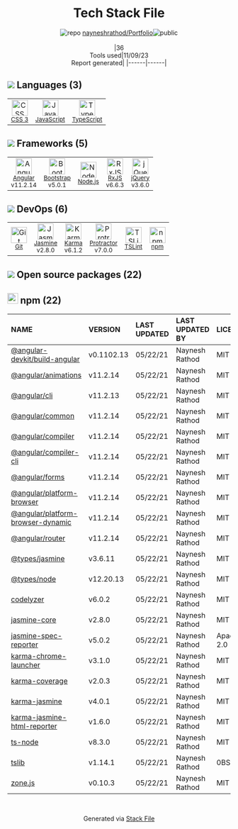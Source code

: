 <!--
--- Readme.md Snippet without images Start ---
## Tech Stack
nayneshrathod/Portfolio is built on the following main stack:
- [Jasmine](http://jasmine.github.io/) – Javascript Testing Framework
- [Node.js](http://nodejs.org/) – Frameworks (Full Stack)
- [jQuery](http://jquery.com/) – Javascript UI Libraries
- [Bootstrap](http://getbootstrap.com/) – Front-End Frameworks
- [JavaScript](https://developer.mozilla.org/en-US/docs/Web/JavaScript) – Languages
- [Karma](http://karma-runner.github.io/) – Browser Testing
- [TypeScript](http://www.typescriptlang.org) – Languages
- [Protractor](http://angular.github.io/protractor) – Javascript Testing Framework
- [RxJS](http://reactivex.io/rxjs/) – Concurrency Frameworks
- [Angular](https://angular.io) – Javascript MVC Frameworks
- [TSLint](https://github.com/palantir/tslint) – Code Review

Full tech stack [here](/techstack.md)
--- Readme.md Snippet without images End ---

--- Readme.md Snippet with images Start ---
## Tech Stack
nayneshrathod/Portfolio is built on the following main stack:
- <img width='25' height='25' src='https://img.stackshare.io/service/831/7c0b595409af531b9cdeb07f8c513e8b.png' alt='Jasmine'/> [Jasmine](http://jasmine.github.io/) – Javascript Testing Framework
- <img width='25' height='25' src='https://img.stackshare.io/service/1011/n1JRsFeB_400x400.png' alt='Node.js'/> [Node.js](http://nodejs.org/) – Frameworks (Full Stack)
- <img width='25' height='25' src='https://img.stackshare.io/service/1021/lxEKmMnB_400x400.jpg' alt='jQuery'/> [jQuery](http://jquery.com/) – Javascript UI Libraries
- <img width='25' height='25' src='https://img.stackshare.io/service/1101/C9QJ7V3X.png' alt='Bootstrap'/> [Bootstrap](http://getbootstrap.com/) – Front-End Frameworks
- <img width='25' height='25' src='https://img.stackshare.io/service/1209/javascript.jpeg' alt='JavaScript'/> [JavaScript](https://developer.mozilla.org/en-US/docs/Web/JavaScript) – Languages
- <img width='25' height='25' src='https://img.stackshare.io/service/1420/TidYGd6a.png' alt='Karma'/> [Karma](http://karma-runner.github.io/) – Browser Testing
- <img width='25' height='25' src='https://img.stackshare.io/service/1612/bynNY5dJ.jpg' alt='TypeScript'/> [TypeScript](http://www.typescriptlang.org) – Languages
- <img width='25' height='25' src='https://img.stackshare.io/service/1754/protractor-logo1.png' alt='Protractor'/> [Protractor](http://angular.github.io/protractor) – Javascript Testing Framework
- <img width='25' height='25' src='https://img.stackshare.io/service/1796/984368.png' alt='RxJS'/> [RxJS](http://reactivex.io/rxjs/) – Concurrency Frameworks
- <img width='25' height='25' src='https://img.stackshare.io/service/3745/cb8U-gL6_400x400.jpg' alt='Angular'/> [Angular](https://angular.io) – Javascript MVC Frameworks
- <img width='25' height='25' src='https://img.stackshare.io/service/5561/303157.png' alt='TSLint'/> [TSLint](https://github.com/palantir/tslint) – Code Review

Full tech stack [here](/techstack.md)
--- Readme.md Snippet with images End ---
-->
<div align="center">

# Tech Stack File
![](https://img.stackshare.io/repo.svg "repo") [nayneshrathod/Portfolio](https://github.com/nayneshrathod/Portfolio)![](https://img.stackshare.io/public_badge.svg "public")
<br/><br/>
|36<br/>Tools used|11/09/23 <br/>Report generated|
|------|------|
</div>

## <img src='https://img.stackshare.io/languages.svg'/> Languages (3)
<table><tr>
  <td align='center'>
  <img width='36' height='36' src='https://img.stackshare.io/service/6727/css.png' alt='CSS 3'>
  <br>
  <sub><a href="https://developer.mozilla.org/en-US/docs/Web/CSS/CSS3">CSS 3</a></sub>
  <br>
  <sub></sub>
</td>

<td align='center'>
  <img width='36' height='36' src='https://img.stackshare.io/service/1209/javascript.jpeg' alt='JavaScript'>
  <br>
  <sub><a href="https://developer.mozilla.org/en-US/docs/Web/JavaScript">JavaScript</a></sub>
  <br>
  <sub></sub>
</td>

<td align='center'>
  <img width='36' height='36' src='https://img.stackshare.io/service/1612/bynNY5dJ.jpg' alt='TypeScript'>
  <br>
  <sub><a href="http://www.typescriptlang.org">TypeScript</a></sub>
  <br>
  <sub></sub>
</td>

</tr>
</table>

## <img src='https://img.stackshare.io/frameworks.svg'/> Frameworks (5)
<table><tr>
  <td align='center'>
  <img width='36' height='36' src='https://img.stackshare.io/service/3745/cb8U-gL6_400x400.jpg' alt='Angular'>
  <br>
  <sub><a href="https://angular.io">Angular</a></sub>
  <br>
  <sub>v11.2.14</sub>
</td>

<td align='center'>
  <img width='36' height='36' src='https://img.stackshare.io/service/1101/C9QJ7V3X.png' alt='Bootstrap'>
  <br>
  <sub><a href="http://getbootstrap.com/">Bootstrap</a></sub>
  <br>
  <sub>v5.0.1</sub>
</td>

<td align='center'>
  <img width='36' height='36' src='https://img.stackshare.io/service/1011/n1JRsFeB_400x400.png' alt='Node.js'>
  <br>
  <sub><a href="http://nodejs.org/">Node.js</a></sub>
  <br>
  <sub></sub>
</td>

<td align='center'>
  <img width='36' height='36' src='https://img.stackshare.io/service/1796/984368.png' alt='RxJS'>
  <br>
  <sub><a href="http://reactivex.io/rxjs/">RxJS</a></sub>
  <br>
  <sub>v6.6.3</sub>
</td>

<td align='center'>
  <img width='36' height='36' src='https://img.stackshare.io/service/1021/lxEKmMnB_400x400.jpg' alt='jQuery'>
  <br>
  <sub><a href="http://jquery.com/">jQuery</a></sub>
  <br>
  <sub>v3.6.0</sub>
</td>

</tr>
</table>

## <img src='https://img.stackshare.io/devops.svg'/> DevOps (6)
<table><tr>
  <td align='center'>
  <img width='36' height='36' src='https://img.stackshare.io/service/1046/git.png' alt='Git'>
  <br>
  <sub><a href="http://git-scm.com/">Git</a></sub>
  <br>
  <sub></sub>
</td>

<td align='center'>
  <img width='36' height='36' src='https://img.stackshare.io/service/831/7c0b595409af531b9cdeb07f8c513e8b.png' alt='Jasmine'>
  <br>
  <sub><a href="http://jasmine.github.io/">Jasmine</a></sub>
  <br>
  <sub>v2.8.0</sub>
</td>

<td align='center'>
  <img width='36' height='36' src='https://img.stackshare.io/service/1420/TidYGd6a.png' alt='Karma'>
  <br>
  <sub><a href="http://karma-runner.github.io/">Karma</a></sub>
  <br>
  <sub>v6.1.2</sub>
</td>

<td align='center'>
  <img width='36' height='36' src='https://img.stackshare.io/service/1754/protractor-logo1.png' alt='Protractor'>
  <br>
  <sub><a href="http://angular.github.io/protractor">Protractor</a></sub>
  <br>
  <sub>v7.0.0</sub>
</td>

<td align='center'>
  <img width='36' height='36' src='https://img.stackshare.io/service/5561/303157.png' alt='TSLint'>
  <br>
  <sub><a href="https://github.com/palantir/tslint">TSLint</a></sub>
  <br>
  <sub></sub>
</td>

<td align='center'>
  <img width='36' height='36' src='https://img.stackshare.io/service/1120/lejvzrnlpb308aftn31u.png' alt='npm'>
  <br>
  <sub><a href="https://www.npmjs.com/">npm</a></sub>
  <br>
  <sub></sub>
</td>

</tr>
</table>


## <img src='https://img.stackshare.io/group.svg' /> Open source packages (22)</h2>

## <img width='24' height='24' src='https://img.stackshare.io/service/1120/lejvzrnlpb308aftn31u.png'/> npm (22)

|NAME|VERSION|LAST UPDATED|LAST UPDATED BY|LICENSE|VULNERABILITIES|
|:------|:------|:------|:------|:------|:------|
|[@angular-devkit/build-angular](https://www.npmjs.com/@angular-devkit/build-angular)|v0.1102.13|05/22/21|Naynesh Rathod |MIT|N/A|
|[@angular/animations](https://www.npmjs.com/@angular/animations)|v11.2.14|05/22/21|Naynesh Rathod |MIT|N/A|
|[@angular/cli](https://www.npmjs.com/@angular/cli)|v11.2.13|05/22/21|Naynesh Rathod |MIT|N/A|
|[@angular/common](https://www.npmjs.com/@angular/common)|v11.2.14|05/22/21|Naynesh Rathod |MIT|N/A|
|[@angular/compiler](https://www.npmjs.com/@angular/compiler)|v11.2.14|05/22/21|Naynesh Rathod |MIT|N/A|
|[@angular/compiler-cli](https://www.npmjs.com/@angular/compiler-cli)|v11.2.14|05/22/21|Naynesh Rathod |MIT|N/A|
|[@angular/forms](https://www.npmjs.com/@angular/forms)|v11.2.14|05/22/21|Naynesh Rathod |MIT|N/A|
|[@angular/platform-browser](https://www.npmjs.com/@angular/platform-browser)|v11.2.14|05/22/21|Naynesh Rathod |MIT|N/A|
|[@angular/platform-browser-dynamic](https://www.npmjs.com/@angular/platform-browser-dynamic)|v11.2.14|05/22/21|Naynesh Rathod |MIT|N/A|
|[@angular/router](https://www.npmjs.com/@angular/router)|v11.2.14|05/22/21|Naynesh Rathod |MIT|N/A|
|[@types/jasmine](https://www.npmjs.com/@types/jasmine)|v3.6.11|05/22/21|Naynesh Rathod |MIT|N/A|
|[@types/node](https://www.npmjs.com/@types/node)|v12.20.13|05/22/21|Naynesh Rathod |MIT|N/A|
|[codelyzer](https://www.npmjs.com/codelyzer)|v6.0.2|05/22/21|Naynesh Rathod |MIT|N/A|
|[jasmine-core](https://www.npmjs.com/jasmine-core)|v2.8.0|05/22/21|Naynesh Rathod |MIT|N/A|
|[jasmine-spec-reporter](https://www.npmjs.com/jasmine-spec-reporter)|v5.0.2|05/22/21|Naynesh Rathod |Apache-2.0|N/A|
|[karma-chrome-launcher](https://www.npmjs.com/karma-chrome-launcher)|v3.1.0|05/22/21|Naynesh Rathod |MIT|N/A|
|[karma-coverage](https://www.npmjs.com/karma-coverage)|v2.0.3|05/22/21|Naynesh Rathod |MIT|N/A|
|[karma-jasmine](https://www.npmjs.com/karma-jasmine)|v4.0.1|05/22/21|Naynesh Rathod |MIT|N/A|
|[karma-jasmine-html-reporter](https://www.npmjs.com/karma-jasmine-html-reporter)|v1.6.0|05/22/21|Naynesh Rathod |MIT|N/A|
|[ts-node](https://www.npmjs.com/ts-node)|v8.3.0|05/22/21|Naynesh Rathod |MIT|N/A|
|[tslib](https://www.npmjs.com/tslib)|v1.14.1|05/22/21|Naynesh Rathod |0BSD|N/A|
|[zone.js](https://www.npmjs.com/zone.js)|v0.10.3|05/22/21|Naynesh Rathod |MIT|N/A|

<br/>
<div align='center'>

Generated via [Stack File](https://github.com/apps/stack-file)
